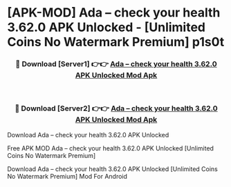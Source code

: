 # [APK-MOD] Ada – check your health 3.62.0 APK Unlocked - [Unlimited Coins No Watermark Premium] p1s0t



<div align="center">
<h3>🔴 Download [Server1] 👉👉 <a href="https://momento.my/?title=Ada_–_check_your_health_3.62.0_APK_Unlocked">Ada – check your health 3.62.0 APK Unlocked Mod Apk</a></h3><br>

<h3>🔴 Download [Server2] 👉👉 <a href="https://momento.my/?title=Ada_–_check_your_health_3.62.0_APK_Unlocked">Ada – check your health 3.62.0 APK Unlocked Mod Apk</a></h3>
</div>



Download Ada – check your health 3.62.0 APK Unlocked 

Free APK MOD Ada – check your health 3.62.0 APK Unlocked [Unlimited Coins No Watermark Premium]

Download Ada – check your health 3.62.0 APK Unlocked [Unlimited Coins No Watermark Premium] Mod For Android
